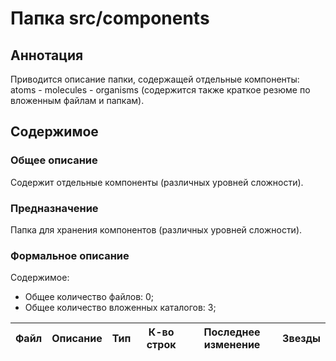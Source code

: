 # Папка src/components

## Аннотация

Приводится описание папки, содержащей отдельные компоненты: atoms - molecules - organisms (содержится 
также краткое резюме по вложенным файлам и папкам).

## Содержимое

### Общее описание

Содержит отдельные компоненты (различных уровней сложности).

### Предназначение

Папка для хранения компонентов (различных уровней сложности).

### Формальное описание

Содержимое:
* Общее количество файлов: 0;
* Общее количество вложенных каталогов: 3;

| Файл | Описание | Тип | К-во строк | Последнее изменение | Звезды |
|------|----------|-----|------------|---------------------|--------|

